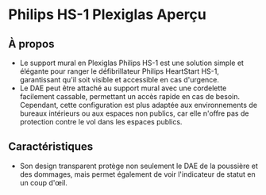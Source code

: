 # Philips HS-1 Plexiglas Aperçu

## À propos

- Le support mural en Plexiglas Philips HS-1 est une solution simple et élégante pour ranger le défibrillateur Philips HeartStart HS-1, garantissant qu'il soit visible et accessible en cas d'urgence.
- Le DAE peut être attaché au support mural avec une cordelette facilement cassable, permettant un accès rapide en cas de besoin. Cependant, cette configuration est plus adaptée aux environnements de bureaux intérieurs ou aux espaces non publics, car elle n'offre pas de protection contre le vol dans les espaces publics.

## Caractéristiques

- Son design transparent protège non seulement le DAE de la poussière et des dommages, mais permet également de voir l'indicateur de statut en un coup d'œil.
